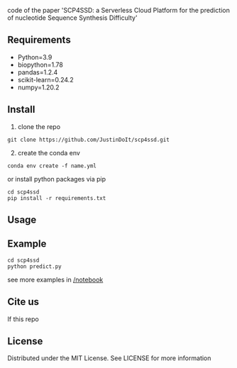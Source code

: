 code of the paper 'SCP4SSD: a Serverless Cloud Platform for the prediction of nucleotide Sequence Synthesis Difficulty'

## Requirements

- Python=3.9
- biopython=1.78
- pandas=1.2.4
- scikit-learn=0.24.2
- numpy=1.20.2

## Install

1. clone the repo

```shell
git clone https://github.com/JustinDoIt/scp4ssd.git
```

2. create the conda env

```shell
conda env create -f name.yml
```

or install python packages via pip

```shell
cd scp4ssd
pip install -r requirements.txt
```

## Usage

## Example

```shell
cd scp4ssd
python predict.py
```

see more examples in [/notebook]()

## Cite us

If this repo

## License

Distributed under the MIT License. See LICENSE for more information
